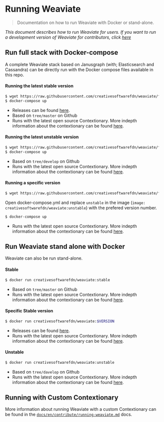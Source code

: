 # Running Weaviate

> Documentation on how to run Weaviate with Docker or stand-alone.

_This document describes how to run Weaviate for users. If you want to run a development version of Weaviate for contributors, click [here](../contribute/running-weaviate.md)_

## Run full stack with Docker-compose

A complete Weaviate stack based on Janusgraph (with; Elasticsearch and Cassandra) can be directly run with the Docker compose files available in this repo.

#### Running the latest stable version

```sh
$ wget https://raw.githubusercontent.com/creativesoftwarefdn/weaviate/feature/docs/docker-compose/runtime-stable/docker-compose.yml
$ docker-compose up
```

- Releases can be found [here](https://github.com/creativesoftwarefdn/weaviate/releases).
- Based on `tree/master` on Github
- Runs with the latest open source Contextionary. More indepth information about the contextionary can be found [here](../contribute/contextionary.md).

#### Running the latest unstable version

```sh
$ wget https://raw.githubusercontent.com/creativesoftwarefdn/weaviate/feature/docs/docker-compose/runtime-unstable/docker-compose.yml
$ docker-compose up
```

- Based on `tree/develop` on Github
- Runs with the latest open source Contextionary. More indepth information about the contextionary can be found [here](../contribute/contextionary.md).

#### Running a specific version

```sh
$ wget https://raw.githubusercontent.com/creativesoftwarefdn/weaviate/feature/docs/docker-compose/runtime-stable/docker-compose.yml
```

Open docker-compose.yml and replace `unstable` in the image (`image: creativesoftwarefdn/weaviate:unstable`) with the prefered version number.

```sh
$ docker-compose up
```

- Runs with the latest open source Contextionary. More indepth information about the contextionary can be found [here](../contribute/contextionary.md).

## Run Weaviate stand alone with Docker

Weaviate can also be run stand-alone.

#### Stable

```sh
$ docker run creativesoftwarefdn/weaviate:stable
```

- Based on `tree/master` on Github
- Runs with the latest open source Contextionary. More indepth information about the contextionary can be found [here](../contribute/contextionary.md).

#### Specific Stable version

```sh
$ docker run creativesoftwarefdn/weaviate:$VERSION
```

- Releases can be found [here](https://github.com/creativesoftwarefdn/weaviate/releases).
- Runs with the latest open source Contextionary. More indepth information about the contextionary can be found [here](../contribute/contextionary.md).

#### Unstable

```sh
$ docker run creativesoftwarefdn/weaviate:unstable
```

- Based on `tree/davelop` on Github
- Runs with the latest open source Contextionary. More indepth information about the contextionary can be found [here](../contribute/contextionary.md).

## Running with Custom Contextionary

More information about running Weaviate with a custom Contextionary can be found in the [`docs/en/contribute/running-weaviate.md`](docs/en/contribute/running-weaviate.md) docs.